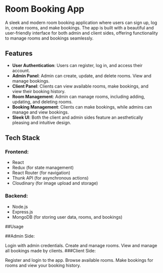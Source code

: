 # Room Booking App

A sleek and modern room booking application where users can sign up, log in, create rooms, and make bookings. The app is built with a beautiful and user-friendly interface for both admin and client sides, offering functionality to manage rooms and bookings seamlessly.

## Features

- **User Authentication**: Users can register, log in, and access their account.
- **Admin Panel**: Admin can create, update, and delete rooms. View and manage bookings.
- **Client Panel**: Clients can view available rooms, make bookings, and view their booking history.
- **Room Management**: Admin can manage rooms, including adding, updating, and deleting rooms.
- **Booking Management**: Clients can make bookings, while admins can manage and view bookings.
- **Sleek UI**: Both the client and admin sides feature an aesthetically pleasing and intuitive design.

## Tech Stack

### Frontend:
- React
- Redux (for state management)
- React Router (for navigation)
- Thunk API (for asynchronous actions)
- Cloudinary (for image upload and storage)

### Backend:
- Node.js
- Express.js
- MongoDB (for storing user data, rooms, and bookings)

##Usage

##Admin Side:

Login with admin credentials.
Create and manage rooms.
View and manage all bookings made by clients.
###Client Side:

Register and login to the app.
Browse available rooms.
Make bookings for rooms and view your booking history.
